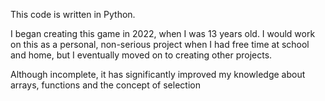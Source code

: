 This code is written in Python.

I began creating this game in 2022, when I was 13 years old. I would work on this as a personal, non-serious project when I had free time at school and home, but I eventually moved on to creating other projects.

Although incomplete, it has significantly improved my knowledge about arrays, functions and the concept of selection
